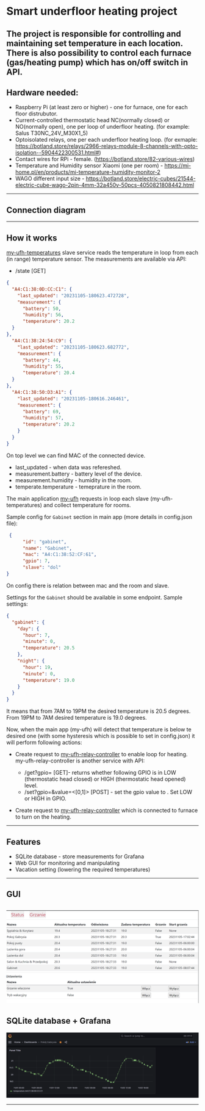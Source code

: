# Smart underfloor heating project

The project is responsible for controlling and maintaining set temperature in each location.
There is also possibility to control each furnace (gas/heating pump) which has on/off switch in API.
---
## Hardware needed:
* Raspberry Pi (at least zero or higher) - one for furnace, one for each floor distrubutor.
* Current-controlled thermostatic head NC(normally closed) or NO(normally open), one per loop of underfloor heating. (for example: Salus T30NC_24V_M30X1_5)
* Optoisolated relays, one per each underfloor heating loop. (for exmaple: https://botland.store/relays/2966-relays-module-8-channels-with-opto-isolation--5904422300531.html#)
* Contact wires for RPi - female. (https://botland.store/82-various-wires)
* Temperature and Humidity sensor Xiaomi (one per room) - https://mi-home.pl/en/products/mi-temperature-humidity-monitor-2
* WAGO different input size -  https://botland.store/electric-cubes/21544-electric-cube-wago-2pin-4mm-32a450v-50pcs-4050821808442.html
---
## Connection diagram

----
## How it works

[my-ufh-temperatures](https://github.com/macmik/my-ufh-temperatures) slave service reads the temperature in loop from each (in range) 
temperature sensor.
The measurements are available via API:
* /state [GET]
```json
{
  "A4:C1:38:0D:CC:C1": {
    "last_updated": "20231105-180623.472728",
    "measurement": {
      "battery": 50,
      "humidity": 56, 
      "temperature": 20.2
  }
},
  "A4:C1:38:24:54:C9": {
    "last_updated": "20231105-180623.682772",
    "measurement": {
      "battery": 44,
      "humidity": 55,
      "temperature": 20.4
  }
},
  "A4:C1:38:50:D3:A1": {
    "last_updated": "20231105-180616.246461",
    "measurement": {
      "battery": 69,
      "humidity": 57,
      "temperature": 20.2
    }
  }
}
```

On top level we can find MAC of the connected device. 
* last_updated - when data was refereshed.
* measurement.battery - battery level of the device.
* measurement.humidity - humidity in the room.
* temperate.temperature - temeprature in the room.

The main application [my-ufh](https://github.com/macmik/my-ufh) requests in loop each slave (my-ufh-temperatures) and 
collect temperature for rooms.

Sample config for `Gabinet` section in main app (more details in config.json file):

```json
 {
      "id": "gabinet",
      "name": "Gabinet",
      "mac": "A4:C1:38:52:CF:61",
      "gpio": 7,
      "slave": "dol"
}
```
On config there is relation between mac and the room and slave.

Settings for the `Gabinet` should be available in some endpoint. Sample settings:

```json
{
  "gabinet": {
    "day": {
      "hour": 7,
      "minute": 0,
      "temperature": 20.5
    },
    "night": {
      "hour": 19,
      "minute": 0,
      "temperature": 19.0
    }
  }
}
```
It means that from 7AM to 19PM the desired temperature is 20.5 degrees. From 19PM to 7AM desired 
temperature is 19.0 degrees.

Now, when the main app (my-ufh) will detect that temperature is below te desired one (with some hysteresis which is possible to set 
in config.json) it will perform following actions:
* Create request to [my-ufh-relay-controller](https://github.com/macmik/my-ufh-relay-controller) to 
enable loop for heating. 
my-ufh-relay-controller is another service with API:
  * /get?gpio=<gpio-number> [GET]- returns whether following GPIO is in LOW (thermostatic head closed) or HIGH (thermostatic head opened) level.
  * /set?gpio=&value=<[0,1]> [POST] - set the gpio value to <value>. Set LOW or HIGH in GPIO.

* Create request to [my-ufh-relay-controller](https://github.com/macmik/my-ufh-relay-controller) which is connected to furnace to turn on the heating.
---
## Features
* SQLite database - store measurements for Grafana
* Web GUI for monitoring and manipulating
* Vacation setting (lowering the required temperatures)
---
## GUI
![](readme_data/gui.png)
---
## SQLite database + Grafana
![](readme_data/grafana.png)

---
